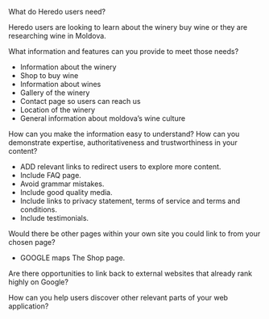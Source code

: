 What do Heredo users need?

Heredo users are looking to learn about the winery buy wine or they are researching wine in Moldova. 


What information and features can you provide to meet those needs?
* Information about the winery
* Shop to buy wine
* Information about wines
* Gallery of the winery
* Contact page so users can reach us
* Location of the winery
* General information about moldova’s wine culture
 
How can you make the information easy to understand? How can you demonstrate expertise, authoritativeness and trustworthiness in your content?


* ADD relevant links to redirect users to explore more content.
* Include FAQ page.
* Avoid grammar mistakes.
* Include good quality media.
* Include links to privacy statement, terms of service and terms and conditions. 
* Include testimonials. 
 
Would there be other pages within your own site you could link to from your chosen page?


* GOOGLE maps 
The Shop page.


Are there opportunities to link back to external websites that already rank highly on Google?


How can you help users discover other relevant parts of your web application?

